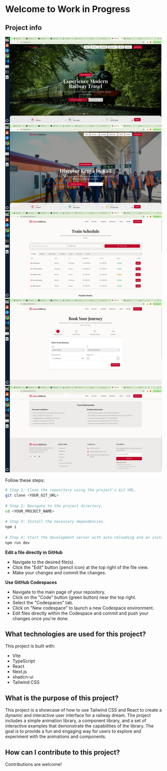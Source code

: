 # Welcome to Work in Progress


## Project info
![Alt Text](public/images/1.png)
![Alt Text](public/images/2.png)
![Alt Text](public/images/4.png)
![Alt Text](public/images/3.png)
![Alt Text](public/images/5.png)


Follow these steps:

```sh
# Step 1: Clone the repository using the project's Git URL.
git clone <YOUR_GIT_URL>

# Step 2: Navigate to the project directory.
cd <YOUR_PROJECT_NAME>

# Step 3: Install the necessary dependencies.
npm i

# Step 4: Start the development server with auto-reloading and an instant preview.
npm run dev
```

**Edit a file directly in GitHub**

- Navigate to the desired file(s).
- Click the "Edit" button (pencil icon) at the top right of the file view.
- Make your changes and commit the changes.

**Use GitHub Codespaces**

- Navigate to the main page of your repository.
- Click on the "Code" button (green button) near the top right.
- Select the "Codespaces" tab.
- Click on "New codespace" to launch a new Codespace environment.
- Edit files directly within the Codespace and commit and push your changes once you're done.

## What technologies are used for this project?

This project is built with:

- Vite
- TypeScript
- React
- Next.js
- shadcn-ui
- Tailwind CSS

## What is the purpose of this project?

This project is a showcase of how to use Tailwind CSS and React to create a dynamic and interactive user interface for a railway dream. The project includes a simple animation library, a component library, and a set of interactive examples that demonstrate the capabilities of the library. The goal is to provide a fun and engaging way for users to explore and experiment with the animations and components.

## How can I contribute to this project?

Contributions are welcome!